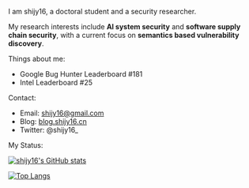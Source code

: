 I am shijy16, a doctoral student and a security researcher.

My research interests include **AI system security** and **software supply chain security**, with a current focus on **semantics based vulnerability discovery**.

Things about me:
- Google Bug Hunter Leaderboard #181
- Intel Leaderboard #25

Contact:
- Email: [shijy16@gmail.com](shijy16@gmail.com)
- Blog: [blog.shijy16.cn](https://blog.shijy16.cn)
- Twitter: @shijy16_

My Status:

[![shijy16's GitHub stats](https://readme-stats.clckblog.space/api?username=shijy16&show_icons=true&theme=radical&count_private=true)](https://github.com/anuraghazra/github-readme-stats)

[![Top Langs](https://readme-stats.clckblog.space/api/top-langs/?username=shijy16&exclude_repo=CG_proj1,winafl,WDFuzzer,UCAS-Helper,LazyIDA,get-sep-file,sdn-srv6,shijy16.github.io&layout=compact)](https://github.com/anuraghazra/github-readme-stats)
